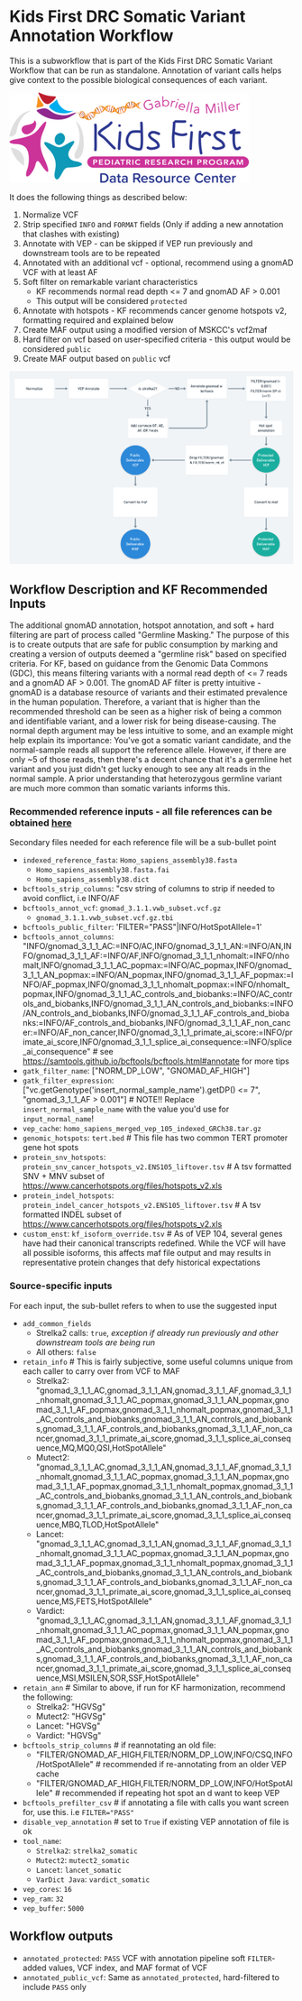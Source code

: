 # Kids First DRC Somatic Variant Annotation Workflow
This is a subworkflow that is part of the Kids First DRC Somatic Variant Workflow that can be run as standalone.
Annotation of variant calls helps give context to the possible biological consequences of each variant.

![data service logo](https://github.com/d3b-center/d3b-research-workflows/raw/master/doc/kfdrc-logo-sm.png)

It does the following things as described below:

1. Normalize VCF
1. Strip specified `INFO` and `FORMAT` fields (Only if adding a new annotation that clashes with existing)
1. Annotate with VEP - can be skipped if VEP run previously and downstream tools are to be repeated
1. Annotated with an additional vcf - optional, recommend using a gnomAD VCF with at least AF
1. Soft filter on remarkable variant characteristics
   - KF recommends normal read depth <= 7 and gnomAD AF > 0.001
   - This output will be considered `protected`
1. Annotate with hotspots - KF recommends cancer genome hotspots v2, formatting required and explained below
1. Create MAF output using a modified version of MSKCC's vcf2maf
1. Hard filter on vcf based on user-specified criteria - this output would be considered `public`
1. Create MAF output based on `public` vcf

![annot workflow flowchart](../docs/somatic_annotation_wf.png)

## Workflow Description and KF Recommended Inputs
The additional gnomAD annotation, hotspot annotation, and soft + hard filtering are part of process called "Germline Masking."
The purpose of this is to create outputs that are safe for public consumption by marking and creating a version of outputs deemed a "germline risk" based on specified criteria.
For KF, based on guidance from the Genomic Data Commons (GDC), this means filtering variants with a normal read depth of <= 7 reads and a gnomAD AF > 0.001.
The gnomAD AF filter is pretty intuitive - gnomAD is a database resource of variants and their estimated prevalence in the human population.
Therefore, a variant that is higher than the recommended threshold can be seen as a higher risk of being a common and identifiable variant, and a lower risk for being disease-causing.
The normal depth argument may be less intuitive to some, and an example might help explain its importance:
You've got a somatic variant candidate, and the normal-sample reads all support the reference allele.
However,  if there are only ~5 of those reads, then there's a decent chance that it's a germline het variant and you just didn't get lucky enough to see any alt reads in the normal sample.
A prior understanding that heterozygous germline variant are much more common than somatic variants informs this.

### Recommended reference inputs - all file references can be obtained [here](https://cavatica.sbgenomics.com/u/kfdrc-harmonization/kf-references/)
Secondary files needed for each reference file will be a sub-bullet point
 - `indexed_reference_fasta`: `Homo_sapiens_assembly38.fasta`
   - `Homo_sapiens_assembly38.fasta.fai`
   - `Homo_sapiens_assembly38.dict`
 - `bcftools_strip_columns`: "csv string of columns to strip if needed to avoid conflict, i.e INFO/AF
 - `bcftools_annot_vcf`: `gnomad_3.1.1.vwb_subset.vcf.gz`
   - `gnomad_3.1.1.vwb_subset.vcf.gz.tbi`
 - `bcftools_public_filter`: 'FILTER="PASS"|INFO/HotSpotAllele=1'
 - `bcftools_annot_columns`: "INFO/gnomad_3_1_1_AC:=INFO/AC,INFO/gnomad_3_1_1_AN:=INFO/AN,INFO/gnomad_3_1_1_AF:=INFO/AF,INFO/gnomad_3_1_1_nhomalt:=INFO/nhomalt,INFO/gnomad_3_1_1_AC_popmax:=INFO/AC_popmax,INFO/gnomad_3_1_1_AN_popmax:=INFO/AN_popmax,INFO/gnomad_3_1_1_AF_popmax:=INFO/AF_popmax,INFO/gnomad_3_1_1_nhomalt_popmax:=INFO/nhomalt_popmax,INFO/gnomad_3_1_1_AC_controls_and_biobanks:=INFO/AC_controls_and_biobanks,INFO/gnomad_3_1_1_AN_controls_and_biobanks:=INFO/AN_controls_and_biobanks,INFO/gnomad_3_1_1_AF_controls_and_biobanks:=INFO/AF_controls_and_biobanks,INFO/gnomad_3_1_1_AF_non_cancer:=INFO/AF_non_cancer,INFO/gnomad_3_1_1_primate_ai_score:=INFO/primate_ai_score,INFO/gnomad_3_1_1_splice_ai_consequence:=INFO/splice_ai_consequence" # see https://samtools.github.io/bcftools/bcftools.html#annotate for more tips
 - `gatk_filter_name`: ["NORM_DP_LOW", "GNOMAD_AF_HIGH"]
 - `gatk_filter_expression`: ["vc.getGenotype('insert_normal_sample_name').getDP() <= 7", "gnomad_3_1_1_AF > 0.001"] # NOTE!! Replace `insert_normal_sample_name` with the value you'd use for `input_normal_name`!
 - `vep_cache`: `homo_sapiens_merged_vep_105_indexed_GRCh38.tar.gz`
 - `genomic_hotspots`: `tert.bed` # This file has two common TERT promoter gene hot spots
 - `protein_snv_hotspots`: `protein_snv_cancer_hotspots_v2.ENS105_liftover.tsv` # A tsv formatted SNV + MNV subset of https://www.cancerhotspots.org/files/hotspots_v2.xls
 - `protein_indel_hotspots`: `protein_indel_cancer_hotspots_v2.ENS105_liftover.tsv` # A tsv formatted INDEL subset of https://www.cancerhotspots.org/files/hotspots_v2.xls
 - `custom_enst`: `kf_isoform_override.tsv` # As of VEP 104, several genes have had their canonical transcripts redefined. While the VCF will have all possible isoforms, this affects maf file output and may results in representative protein changes that defy historical expectations

### Source-specific inputs
For each input, the sub-bullet refers to when to use the suggested input
 - `add_common_fields`
   - Strelka2 calls: `true`, *exception if already run previously and other downstream tools are being run*
   - All others: `false`
 - `retain_info` # This is fairly subjective, some useful columns unique from each caller to carry over from VCF to MAF
   - Strelka2: "gnomad_3_1_1_AC,gnomad_3_1_1_AN,gnomad_3_1_1_AF,gnomad_3_1_1_nhomalt,gnomad_3_1_1_AC_popmax,gnomad_3_1_1_AN_popmax,gnomad_3_1_1_AF_popmax,gnomad_3_1_1_nhomalt_popmax,gnomad_3_1_1_AC_controls_and_biobanks,gnomad_3_1_1_AN_controls_and_biobanks,gnomad_3_1_1_AF_controls_and_biobanks,gnomad_3_1_1_AF_non_cancer,gnomad_3_1_1_primate_ai_score,gnomad_3_1_1_splice_ai_consequence,MQ,MQ0,QSI,HotSpotAllele"
   - Mutect2: "gnomad_3_1_1_AC,gnomad_3_1_1_AN,gnomad_3_1_1_AF,gnomad_3_1_1_nhomalt,gnomad_3_1_1_AC_popmax,gnomad_3_1_1_AN_popmax,gnomad_3_1_1_AF_popmax,gnomad_3_1_1_nhomalt_popmax,gnomad_3_1_1_AC_controls_and_biobanks,gnomad_3_1_1_AN_controls_and_biobanks,gnomad_3_1_1_AF_controls_and_biobanks,gnomad_3_1_1_AF_non_cancer,gnomad_3_1_1_primate_ai_score,gnomad_3_1_1_splice_ai_consequence,MBQ,TLOD,HotSpotAllele"
   - Lancet: "gnomad_3_1_1_AC,gnomad_3_1_1_AN,gnomad_3_1_1_AF,gnomad_3_1_1_nhomalt,gnomad_3_1_1_AC_popmax,gnomad_3_1_1_AN_popmax,gnomad_3_1_1_AF_popmax,gnomad_3_1_1_nhomalt_popmax,gnomad_3_1_1_AC_controls_and_biobanks,gnomad_3_1_1_AN_controls_and_biobanks,gnomad_3_1_1_AF_controls_and_biobanks,gnomad_3_1_1_AF_non_cancer,gnomad_3_1_1_primate_ai_score,gnomad_3_1_1_splice_ai_consequence,MS,FETS,HotSpotAllele"
   - Vardict: "gnomad_3_1_1_AC,gnomad_3_1_1_AN,gnomad_3_1_1_AF,gnomad_3_1_1_nhomalt,gnomad_3_1_1_AC_popmax,gnomad_3_1_1_AN_popmax,gnomad_3_1_1_AF_popmax,gnomad_3_1_1_nhomalt_popmax,gnomad_3_1_1_AC_controls_and_biobanks,gnomad_3_1_1_AN_controls_and_biobanks,gnomad_3_1_1_AF_controls_and_biobanks,gnomad_3_1_1_AF_non_cancer,gnomad_3_1_1_primate_ai_score,gnomad_3_1_1_splice_ai_consequence,MSI,MSILEN,SOR,SSF,HotSpotAllele"
 - `retain_ann` # Similar to above, if run for KF harmonization, recommend the following:
   - Strelka2: "HGVSg"
   - Mutect2: "HGVSg"
   - Lancet: "HGVSg"
   - Vardict: "HGVSg"
 - `bcftools_strip_columns` # if reannotating an old file:
   - "FILTER/GNOMAD_AF_HIGH,FILTER/NORM_DP_LOW,INFO/CSQ,INFO/HotSpotAllele" # recommended if re-annotating from an older VEP cache
   - "FILTER/GNOMAD_AF_HIGH,FILTER/NORM_DP_LOW,INFO/HotSpotAllele" # recommended if repeating hot spot an d want to keep VEP
 - `bcftools_prefilter_csv` # if annotating a file with calls you want screen for, use this. i.e `FILTER="PASS"`
 - `disable_vep_annotation` # set to `True` if existing VEP annotation of file is ok
 - `tool_name`:
   - `Strelka2`: `strelka2_somatic`
   - `Mutect2`: `mutect2_somatic`
   - `Lancet`: `lancet_somatic`
   - `VarDict Java`: `vardict_somatic`
 - `vep_cores`: `16`
 - `vep_ram`: `32`
 - `vep_buffer`: `5000`

## Workflow outputs
 - `annotated_protected`: `PASS` VCF with annotation pipeline soft `FILTER`-added values, VCF index, and MAF format of VCF
 - `annotated_public_vcf`: Same as `annotated_protected`, hard-filtered to include `PASS` only
